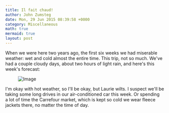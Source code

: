 ```yaml
---
title: Il fait chaud!
author: John Zumsteg
date: Mon, 29 Jun 2015 08:39:58 +0000
category: Miscellaneous
math: true
mermaid: true
layout: post
---
```

When we were here two years ago, the first six weeks we had miserable weather: wet and cold almost the entire time. This trip, not so much. We've had a couple cloudy days, about two hours of light rain, and here's this week's forecast:

<figure>
	<img src="{{"/assets/images/2015/06/Screenshot-2015-06-29-10.34.14.png" | prepend: site.baseurl | prepend: site.url }}" alt="Image" />
	<figcaption></figcaption>
</figure>



I'm okay with hot weather, so I'll be okay, but Laurie wilts. I suspect we'll be taking some long drives in our air-conditioned car this week. Or spending a lot of time the Carrefour market, which is kept so cold we wear fleece jackets there, no matter the time of day.
